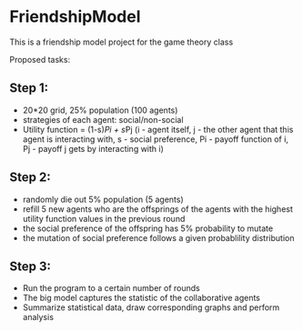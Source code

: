 # FriendshipModel
This is a friendship model project for the game theory class

Proposed tasks:

## Step 1:
- 20*20 grid, 25% population (100 agents)
- strategies of each agent: social/non-social
- Utility function = (1-s)*Pi + s*Pj (i - agent itself, j - the other agent that this agent is interacting with, s - social preference, Pi - payoff function of i, Pj - payoff j gets by interacting with i)

## Step 2:
- randomly die out 5% population (5 agents)
- refill 5 new agents who are the offsprings of the agents with the highest utility function values in the previous round
- the social preference of the offspring has 5% probability to mutate
- the mutation of social preference follows a given probablility distribution


## Step 3:
- Run the program to a certain number of rounds
- The big model captures the statistic of the collaborative agents
- Summarize statistical data, draw corresponding graphs and perform analysis


